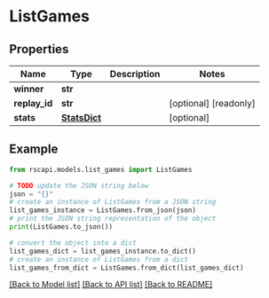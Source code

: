 # ListGames


## Properties

Name | Type | Description | Notes
------------ | ------------- | ------------- | -------------
**winner** | **str** |  | 
**replay_id** | **str** |  | [optional] [readonly] 
**stats** | [**StatsDict**](StatsDict.md) |  | [optional] 

## Example

```python
from rscapi.models.list_games import ListGames

# TODO update the JSON string below
json = "{}"
# create an instance of ListGames from a JSON string
list_games_instance = ListGames.from_json(json)
# print the JSON string representation of the object
print(ListGames.to_json())

# convert the object into a dict
list_games_dict = list_games_instance.to_dict()
# create an instance of ListGames from a dict
list_games_from_dict = ListGames.from_dict(list_games_dict)
```
[[Back to Model list]](../README.md#documentation-for-models) [[Back to API list]](../README.md#documentation-for-api-endpoints) [[Back to README]](../README.md)


